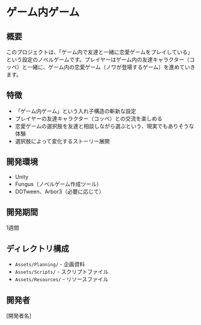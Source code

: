 # ゲーム内ゲーム

## 概要
このプロジェクトは、「ゲーム内で友達と一緒に恋愛ゲームをプレイしている」という設定のノベルゲームです。プレイヤーはゲーム内の友達キャラクター（コッペ）と一緒に、ゲーム内の恋愛ゲーム（ノワが登場するゲーム）を進めていきます。

## 特徴
- 「ゲーム内ゲーム」という入れ子構造の斬新な設定
- プレイヤーの友達キャラクター（コッペ）との交流を楽しめる
- 恋愛ゲームの選択肢を友達と相談しながら選ぶという、現実でもありそうな体験
- 選択肢によって変化するストーリー展開

## 開発環境
- Unity
- Fungus（ノベルゲーム作成ツール）
- DOTween、Arbor3（必要に応じて）

## 開発期間
1週間

## ディレクトリ構成
- `Assets/Planning/` - 企画資料
- `Assets/Scripts/` - スクリプトファイル
- `Assets/Resources/` - リソースファイル

## 開発者
[開発者名]
